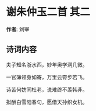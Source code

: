 # 谢朱仲玉二首  其二

**作者**: 刘宰

## 诗词内容

夫子知名浙水西，妙年奥学洞几微。

一官簿领身如寄，万里云霄步若飞。

诗苦何妨同杜老，说难终不羡韩非。

拟酬白雪阳春句，愿借天孙织女机。


